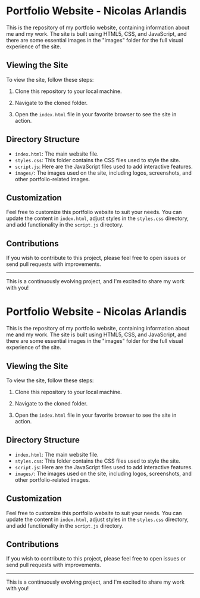 # Portfolio Website - Nicolas Arlandis

This is the repository of my portfolio website, containing information about me and my work. The site is built using HTML5, CSS, and JavaScript, and there are some essential images in the "images" folder for the full visual experience of the site.

## Viewing the Site

To view the site, follow these steps:

1. Clone this repository to your local machine.

2. Navigate to the cloned folder.

3. Open the `index.html` file in your favorite browser to see the site in action.

## Directory Structure

- `index.html`: The main website file.
- `styles.css`: This folder contains the CSS files used to style the site.
- `script.js`: Here are the JavaScript files used to add interactive features.
- `images/`: The images used on the site, including logos, screenshots, and other portfolio-related images.

## Customization

Feel free to customize this portfolio website to suit your needs. You can update the content in `index.html`, adjust styles in the `styles.css` directory, and add functionality in the `script.js` directory.

## Contributions

If you wish to contribute to this project, please feel free to open issues or send pull requests with improvements.

---
This is a continuously evolving project, and I'm excited to share my work with you!

# Portfolio Website - Nicolas Arlandis

This is the repository of my portfolio website, containing information about me and my work. The site is built using HTML5, CSS, and JavaScript, and there are some essential images in the "images" folder for the full visual experience of the site.

## Viewing the Site

To view the site, follow these steps:

1. Clone this repository to your local machine.

2. Navigate to the cloned folder.

3. Open the `index.html` file in your favorite browser to see the site in action.

## Directory Structure

- `index.html`: The main website file.
- `styles.css`: This folder contains the CSS files used to style the site.
- `script.js`: Here are the JavaScript files used to add interactive features.
- `images/`: The images used on the site, including logos, screenshots, and other portfolio-related images.

## Customization

Feel free to customize this portfolio website to suit your needs. You can update the content in `index.html`, adjust styles in the `styles.css` directory, and add functionality in the `script.js` directory.

## Contributions

If you wish to contribute to this project, please feel free to open issues or send pull requests with improvements.

---
This is a continuously evolving project, and I'm excited to share my work with you!

